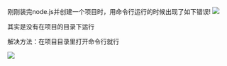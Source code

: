 刚刚装完node.js并创建一个项目时，用命令行运行的时候出现了如下错误!
![](https://i.imgur.com/YN3FNvu.png)

其实是没有在项目的目录下运行

解决方法：在项目目录里打开命令行就行

![](https://i.imgur.com/IBODKL0.png)